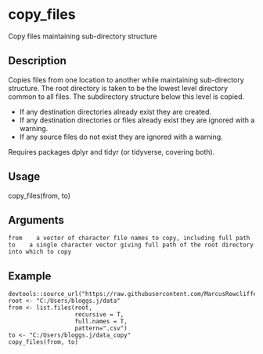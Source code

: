 # copy_files
Copy files maintaining sub-directory structure

## Description
Copies files from one location to another while maintaining sub-directory structure. The root directory is taken to be the lowest level directory common to all files. The subdirectory structure below this level is copied. 
 - If any destination directories already exist they are created.
 - If any destination directories or files already exist they are ignored with a warning.
 - If any source files do not exist they are ignored with a warning.

Requires packages dplyr and tidyr (or tidyverse, covering both).

## Usage
copy_files(from, to)

## Arguments
    from    a vector of character file names to copy, including full path 
    to    a single character vector giving full path of the root directory into which to copy

## Example
    devtools::source_url("https://raw.githubusercontent.com/MarcusRowcliffe/copy_files/main/copy_files.R")
    root <- "C:/Users/bloggs.j/data"
    from <- list.files(root, 
                       recursive = T, 
                       full.names = T, 
                       pattern=".csv")
    to <- "C:/Users/bloggs.j/data_copy"
    copy_files(from, to)


